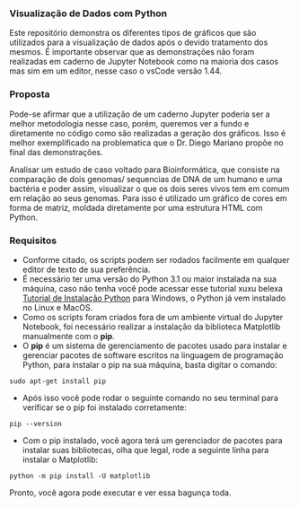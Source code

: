 ### Visualização de Dados com Python

Este repositório demonstra os diferentes tipos de gráficos que são utilizados para a visualização de dados após o devido tratamento dos mesmos. É importante observar que as demonstrações não foram realizadas em caderno de Jupyter Notebook como na maioria dos casos mas sim em um editor, nesse caso o vsCode versão 1.44.

### Proposta

Pode-se afirmar que a utilização de um caderno Jupyter poderia ser a melhor metodologia nesse caso, porém, queremos ver a fundo e diretamente no código como são realizadas a geração dos gráficos. Isso é melhor exemplificado na problematica que o Dr. Diego Mariano propõe no final das demonstrações.

Analisar um estudo de caso voltado para Bioinformática, que consiste na comparação de dois genomas/ sequencias de DNA de um humano e uma bactéria e poder assim, visualizar o que os dois seres vivos tem em comum em relação ao seus genomas. Para isso é utilizado um gráfico de cores em forma de matriz, moldada diretamente por uma estrutura HTML com Python.

### Requisitos

* Conforme citado, os scripts podem ser rodados facilmente em qualquer editor de texto de sua preferência.
* É necessário ter uma versão do Python 3.1 ou maior instalada na sua máquina, caso não tenha você pode acessar esse tutorial xuxu belexa [Tutorial de Instalação Python](https://python.org.br/instalacao-windows/) para Windows, o Python já vem instalado no Linux e MacOS.
* Como os scripts foram criados fora de um ambiente virtual do Jupyter Notebook, foi necessário realizar a instalação da biblioteca Matplotlib manualmente com o **pip**.
* O **pip** é um sistema de gerenciamento de pacotes usado para instalar e gerenciar pacotes de software escritos na linguagem de programação Python, para instalar o pip na sua máquina, basta digitar o comando:

```
sudo apt-get install pip
```
* Após isso você pode rodar o seguinte comando no seu terminal para verificar se o pip foi instalado corretamente:

```
pip --version
```

* Com o pip instalado, você agora terá um gerenciador de pacotes para instalar suas bibliotecas, olha que legal, rode a seguinte linha para instalar o Matplotlib:

```
python -m pip install -U matplotlib
```

Pronto, você agora pode executar e ver essa bagunça toda.